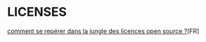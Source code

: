 # LICENSES

[comment se repérer dans la jungle des licences open source ?](https://www.google.com/url?sa=t&rct=j&q=&esrc=s&source=web&cd=1&cad=rja&uact=8&ved=2ahUKEwjbncmZkIHlAhUd4OAKHfscBl4QFjAAegQIBRAB&url=https%3A%2F%2Fwww.journaldunet.com%2Fsolutions%2Fdsi%2F1141398-comment-se-reperer-dans-la-jungle-des-licences-open-source%2F&usg=AOvVaw3d7FzWrnA9XktqC9JBdfrT)[FR]
